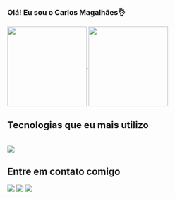 ### Olá! Eu sou o Carlos Magalhães👌

<a href="https://github.com/anuraghazra/github-readme-stats">
  <img height=180 align="center" src="https://github-readme-stats.vercel.app/api?username=carlosedsmagalhaes&show_icons=true&theme=radical&locale=pt-br" />
</a>
<a href="https://github.com/anuraghazra/convoychat">
  <img height=180 align="center" src="https://github-readme-stats.vercel.app/api/top-langs?username=carlosedsmagalhaes&layout=compact&langs_count=8&card_width=200&theme=radical&locale=pt-br" />
</a>

<h2>Tecnologias que eu mais utilizo</h2>
<div style="display: inline_block"><br>
  <img src="https://skillicons.dev/icons?i=html,css,js,ts&theme=dark" />
</div>

<h2>Entre em contato comigo</h2>
<div> 
  <a href = "mailto:carlosedsmagalhaes@gmail.com"><img src="https://img.shields.io/badge/-Gmail-%23333?style=for-the-badge&logo=gmail&logoColor=white" target="_blank"></a>
  <a href = "https://www.linkedin.com/in/carlosmagalhães/"><img src="https://img.shields.io/badge/LinkedIn-0077B5?style=for-the-badge&logo=linkedin&logoColor=white" target="_blank"></a>
  <a href="https://www.instagram.com/carlos_magalh/" target="_blank"><img src="https://img.shields.io/badge/-Instagram-%23E4405F?style=for-the-badge&logo=instagram&logoColor=white" target="_blank"></a>
</div>
